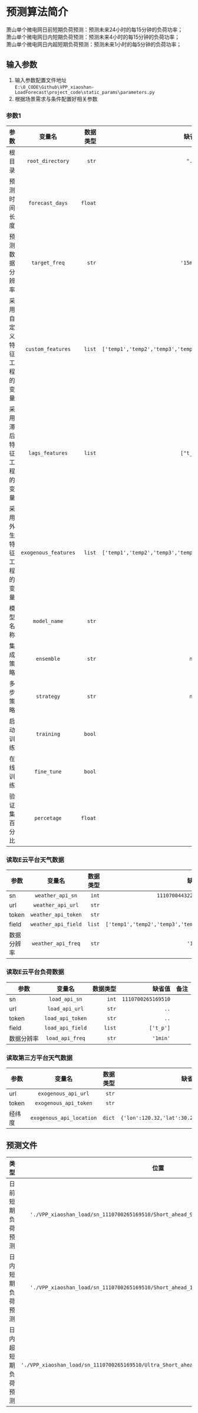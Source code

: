 # 预测算法简介
萧山单个微电网日前短期负荷预测：预测未来24小时的每15分钟的负荷功率；<br>
萧山单个微电网日内短期负荷预测：预测未来4小时的每15分钟的负荷功率；<br>
萧山单个微电网日内超短期负荷预测：预测未来1小时的每5分钟的负荷功率；

## 输入参数
   1. 输入参数配置文件地址<br>
    `E:\0_CODE\Github\VPP_xiaoshan-LoadForecast\project_code\static_params\parameters.py`
   3. 根据场景需求与条件配置好相关参数

### **参数1**
|参数|变量名|数据类型|缺省值|备注|
|--|:--:|--:|--:|--:|
根目录|`root_directory`|`str`|`"../"`
预测时间长度|`forecast_days`|`float`|`1.0`
预测数据分辨率|`target_freq`|`str`|`'15min'`|`{5min,15min}`
采用自定义特征工程的变量|`custom_features`|`list`|`['temp1','temp2','temp3','temp4']`
采用滞后特征工程的变量|`lags_features`|`list`|`["t_p"]`
采用外生特征工程的变量|`exogenous_features`|`list`|`['temp1','temp2','temp3','temp4']`
模型名称|`model_name`|`str`|`lgb`|`{SVR,linerRegressor,xgb,lgb}`
集成策略|`ensemble`|`str`|`none`|`{bagging,stacking,ensemble,none}`
多步策略|`strategy`|`str`|`none`|`{direct,recursive,multioutput,directRecursive,none}`
启动训练|`training`|`bool`|`1`
在线训练|`fine_tune`|`bool`|`0`
验证集百分比|`percetage`|`float`|`0.3`|`[0,0.5]`




### **读取E云平台天气数据**
|参数|变量名|数据类型|缺省值|备注|
|--|:--:|--:|--:|--:|
sn|`weather_api_sn`|`int`|`1110700443226525`
url|`weather_api_url`|`str`|`..`
token|`weather_api_token`|`str`|`..`
field|`weather_api_field`|`list`|`['temp1','temp2','temp3','temp4']`
数据分辨率|`weather_api_freq`|`str`|`'1min'`

### **读取E云平台负荷数据**
|参数|变量名|数据类型|缺省值|备注|
|--|:--:|--:|--:|--:|
sn|`load_api_sn`|`int`|`1110700265169510`
url|`load_api_url`|`str`|`..`
token|`load_api_token`|`str`|`..`
field|`load_api_field`|`list`|`['t_p']`
数据分辨率|`load_api_freq`|`str`|`'1min'`


### **读取第三方平台天气数据**
|参数|变量名|数据类型|缺省值|备注|
|--|:--:|--:|--:|--:|
url|`exogenous_api_url`|`str`|`..`
token|`exogenous_api_token`|`str`|`..`
经纬度|`exogenous_api_location`|`dict`|`{'lon':120.32,'lat':30.22}`





## 预测文件
|类型|位置|
|--|:--:|
日前短期负荷预测|`'./VPP_xiaoshan_load/sn_1110700265169510/Short_ahead_96/forecast_results/y_preds.csv'`
日内短期负荷预测|`'./VPP_xiaoshan_load/sn_1110700265169510/Short_ahead_16/forecast_results/y_preds.csv'`
日内超短期负荷预测|`'./VPP_xiaoshan_load/sn_1110700265169510/Ultra_Short_ahead_16/forecast_results/y_preds.csv'`

